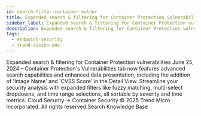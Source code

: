 ```yaml
---
id: search-filter-container-vulner
title: Expanded search & filtering for Container Protection vulnerabilities
sidebar_label: Expanded search & filtering for Container Protection vulnerabilities
description: Expanded search & filtering for Container Protection vulnerabilities
tags:
  - endpoint-security
  - trend-vision-one
---
```


 Expanded search & filtering for Container Protection vulnerabilities June 25, 2024 – Container Protection's Vulnerabilities tab now features advanced search capabilities and enhanced data presentation, including the addition of 'Image Name' and 'CVSS Score' in the Detail View. Streamline your security analysis with expanded filters like fuzzy matching, multi-select dropdowns, and time range selections, all sortable by severity and time metrics. Cloud Security → Container Security © 2025 Trend Micro Incorporated. All rights reserved.Search Knowledge Base